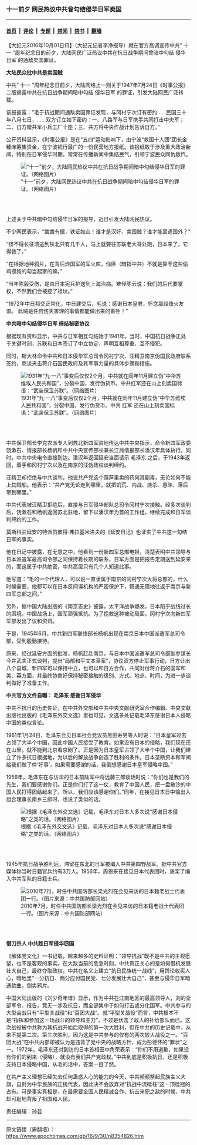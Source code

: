### 十一前夕 网民热议中共曾勾结侵华日军卖国

---

#### [首页](../../../..?n8354826) &nbsp;|&nbsp; [评论](../../../../../epoch-comment?n8354826) &nbsp;|&nbsp; [专题](../../../../../epoch-special?n8354826) &nbsp;|&nbsp; [禁闻](../../../../../epoch-news?n8354826) &nbsp;|&nbsp; [禁书](../../../../../books?n8354826) &nbsp;|&nbsp; [翻墙](https://github.com/gfw-breaker/nogfw/blob/master/README.md?n8354826)


<div class="post_content" id="artbody" itemprop="articleBody">
 <!-- article content begin -->
 <p>
  【大纪元2016年10月01日讯】（大纪元记者李净报导）就在官方高调宣传中共“
  <ok href="https://www.epochtimes.com/gb/tag/%E5%8D%81%E4%B8%80.html">
   十一
  </ok>
  ”周年纪念日的前夕，大陆网民广泛热议中共在抗日战争期间曾暗中勾结
  <ok href="https://www.epochtimes.com/gb/tag/%E4%BE%B5%E5%8D%8E%E6%97%A5%E5%86%9B.html">
   侵华日军
  </ok>
  的通敌卖国罪证。
 </p>
 <p>
  <strong>
   大陆民众批中共是卖国贼
  </strong>
 </p>
 <p>
  中共“
  <ok href="https://www.epochtimes.com/gb/tag/%E5%8D%81%E4%B8%80.html">
   十一
  </ok>
  ”周年纪念日前夕，大陆网络上一则关于1947年7月24日《时事公报》二版揭露中共在抗日战争期间暗中勾结
  <ok href="https://www.epochtimes.com/gb/tag/%E4%BE%B5%E5%8D%8E%E6%97%A5%E5%86%9B.html">
   侵华日军
  </ok>
  的罪证，引发大陆网民广泛转载。
 </p>
 <p>
  该报披露：“毛于抗战期间通敌卖国罪证发现，与冈村宁次订有密约……民国三十年八月七日，……双方订立如下密约：一、八路军与日军携手共同打击中央军；二、日方赠共军小兵工厂十座；三、共方将中央作战计划告诉日方。”
 </p>
 <p>
  公开资料显示，《时事公报》是在“五四”运动影响下，由宁波“救国十人团”团长金臻庠筹集资金，在宁波销行最广的一份民营地方报纸。该报纸敢于涉及重大政治新闻，特别在日军侵华时期，常常在传播新闻中集结民气，引领宁波民众同仇敌忾。
 </p>
 <figure aria-describedby="caption-attachment-8354839" class="wp-caption aligncenter" id="attachment_8354839" style="width: 450px">
  <ok href=" https://i.epochtimes.com/assets/uploads/2016/10/67d08f1ee183f006cc8ded831d3c0156-e1475276090258.png" rel="noreferrer noopener" target="_blank">
   <img alt="“十一”前夕，大陆网民热议中共在抗日战争期间暗中勾结侵华日军的罪证。（网络图片）" class="size-full wp-image-8354839" src="https://i.epochtimes.com/assets/uploads/2016/10/67d08f1ee183f006cc8ded831d3c0156-e1475276090258.png"/>
  </ok>
  <br/><figcaption class="wp-caption-text" id="caption-attachment-8354839">
   “十一”前夕，大陆网民热议中共在抗日战争期间暗中勾结侵华日军的罪证。（网络图片）
  </figcaption><br/>
 </figure><br/>
 <p>
  上述关于中共暗中勾结侵华日军的报导，近日引发大陆网民热议。
 </p>
 <p>
  不少网民表示，“凿凿有据，铁证如山！谁才是汉奸、卖国贼？谁才能里通国外？”
 </p>
 <p>
  “怪不得长征溃逃到陕北只有几千人，马上就要往苏联老大哥处跑，日本来了，它得救了。”
 </p>
 <p>
  “在根据地种鸦片，在背后炸国军的军火库，你匪（暗指中共）不就是靠干这些偷鸡摸狗的勾当起家的嘛。”
 </p>
 <p>
  “当年陈毅受伤，是由日本宪兵护送到上海治病。难怪陈云说：我们的后代要掌权，不然我们会被挖了祖坟。”
 </p>
 <p>
  “1972年中日邦交正常化，中日建交后，毛说：感谢日本皇君，怀念那段烽火友谊。 此贼是任何伤天害理的事情都能做出来的畜牲！”
 </p>
 <p>
  <strong>
   中共暗中勾结侵华日军 缔结秘密协议
  </strong>
 </p>
 <p>
  根据现有资料显示，中共与日军相互勾结始于1941年。当时，中国抗日战争正处于关键时刻，苏联和日本签订了中立协定，声明互相尊重、互不侵犯。
 </p>
 <p>
  同时，斯大林命令中共和日本侵华军总司令冈村宁次、汪精卫南京伪国民政府联系签约，商谈夹击蒋介石国民政府及其军事力量的具体步骤和措施。
 </p>
 <figure aria-describedby="caption-attachment-8354856" class="wp-caption aligncenter" id="attachment_8354856" style="width: 450px">
  <ok href=" https://i.epochtimes.com/assets/uploads/2016/10/1412112357311227-600x600-e1475277401304.jpg" rel="noreferrer noopener" target="_blank">
   <img alt="1931年“九‧一八”事变后仅仅2个月，中共就在同年11月建立伪“中华苏维埃人民共和国”，分裂中国，发行伪货币。中共红军还在山上刻卖国标语：“武装保卫苏联”。（网络图片）" class="size-full wp-image-8354856" src="https://i.epochtimes.com/assets/uploads/2016/10/1412112357311227-600x600-e1475277401304.jpg"/>
  </ok>
  <br/><figcaption class="wp-caption-text" id="caption-attachment-8354856">
   1931年“九‧一八”事变后仅仅2个月，中共就在同年11月建立伪“中华苏维埃人民共和国”，分裂中国，发行伪货币。中共
   <ok href="https://www.epochtimes.com/gb/tag/%E7%BA%A2%E5%86%9B.html">
    红军
   </ok>
   还在山上刻卖国标语：“武装保卫苏联”。（网络图片）
  </figcaption><br/>
 </figure><br/>
 <p>
  中共保卫部长李克农派专人到苏北新四军驻地传达中共中央指示，命令新四军政委饶漱石、情报部长杨帆和中共中央宣传部长兼长江局情报部长潘汉年具体执行。同时，中共中央电令直接到达。潘汉年返回延安当面请示
  <ok href="https://www.epochtimes.com/gb/tag/%E6%AF%9B%E6%B3%BD%E4%B8%9C.html">
   毛泽东
  </ok>
  之后，于1943年返回，着手和冈村宁次以及在南京的汪伪政权谈判缔约。
 </p>
 <p>
  汪精卫却拒绝与中共谈判，他说共产党这个葫芦里卖的药何其剧毒，无论如何不能上其贼船。他表示：“共产党无论走到哪里，就把饥荒、内战、烧杀、愚昧、落后带到哪里。”
 </p>
 <p>
  中共代表被汪精卫拒绝后，直接与日军侵华部队总司令冈村宁次接触。经多次谈判后，饶漱石和杨帆返回苏北驻地，留下以潘汉年为首的工作组，继续完成和日军谈判缔约的工作。
 </p>
 <p>
  莫斯科驻延安的特派员彼得‧弗拉基米洛夫的《延安日记》也证实了中共这一勾结日军的事实。
 </p>
 <p>
  他在日记中披露，在无意之中，他看到一份新四军总部电报，清楚表明中共领导与日本派遣军最高司令部之间保持着长期的联系，日军方面是把报告定期送到延安来的，而这属于中共绝密，中共高层只有几个人知道此事。
 </p>
 <p>
  他写道：“毛的一个代理人，可以说一直隶属于南京的冈村宁次大将总部的，什么时候需要，他都可以在日本反间谍机构的严密保护下，畅通无阻地往返于南京与新四军总部之间。”
 </p>
 <p>
  另外，据中国大陆出版的《南京志史》披露，太平洋战争爆发，日本陷于战线过长的困境。中国战场上，国军顽强抵抗。为了挽救这种被动局面，冈村宁次向新四军军部发出了议和资讯。
 </p>
 <p>
  于是，1945年6月，中共新四军联络部长杨帆出现在南京日本中国派遣军总司令部，受到殷勤接待。
 </p>
 <p>
  原来，经过延安方面的批准，杨帆赶赴南京，与日本中国派遣军总司令部副参谋长今井武夫正式谈判，提出“局部和平文本草案”，协议双方停止军事行动，日方让出八个县城，新四军可以保持中立，也可以和日方合作，共同对付蒋介石的国军和美、英方面，并最终协商好保持秘密接触的级别、方式、地点、时间，为进一步谈判做好了准备工作。
 </p>
 <p>
  <strong>
   中共官方文件自曝：
   <ok href="https://www.epochtimes.com/gb/tag/%E6%AF%9B%E6%B3%BD%E4%B8%9C.html">
    毛泽东
   </ok>
   感谢日军侵华
  </strong>
 </p>
 <p>
  中共不抗日的历史佐证，在中共外交部和中共中央文献研究室合作编辑、中央文献出版社出版的《毛泽东外交文选》里也可见，文选多处记载毛泽东感谢日本人侵略中国的类似言论。
 </p>
 <p>
  1961年1月24日，毛泽东会见日本社会党议员黑田寿男等人时说：“日本皇军过去占领了大半个中国，因此中国人民接受了教育。如果没有日本的侵略，我们现在还在山里，就不能到北京看京剧了。正是因为日本皇军占领了大半个中国，让我们建立了许多抗日根据地，为以后的解放战争创造了胜利的条件。日本垄断资本和军阀给我们做了件‘好事’，如果需要感谢的话，我倒想感谢日本皇军侵略中国。”
 </p>
 <p>
  1956年，毛泽东在与访华的日本前陆军中将远藤三郎谈话时说：“你们也是我们的先生，我们要感谢你们。正是你们打了这一仗，教育了中国人民，把一盘散沙的中国人民打得团结起来了。所以，我们应该感谢你们。”同年，在接见日本日中输出入组合理事长南乡三郎时，也说了类似的话。
 </p>
 <figure aria-describedby="caption-attachment-8354843" class="wp-caption aligncenter" id="attachment_8354843" style="width: 435px">
  <ok href=" https://i.epochtimes.com/assets/uploads/2016/10/1108160112571813.jpg" rel="noreferrer noopener" target="_blank">
   <img alt="根据《毛泽东外交文选》记载，毛泽东对日本人多次说“感谢日本侵略”之类的话。（网络图片）" class="size-full wp-image-8354843" src="https://i.epochtimes.com/assets/uploads/2016/10/1108160112571813.jpg"/>
  </ok>
  <br/><figcaption class="wp-caption-text" id="caption-attachment-8354843">
   根据《毛泽东外交文选》记载，毛泽东对日本人多次说“感谢日本侵略”之类的话。（网络图片）
  </figcaption><br/>
 </figure><br/>
 <p>
  1945年抗日战争胜利后，滞留在东北的日军被编入中共第四野战军。据中共官方媒体称当时日籍官兵约有3万人。1956年，周恩来在接见日本代表团时，褒奖了编入中共军队的日籍士兵。
 </p>
 <figure aria-describedby="caption-attachment-8354842" class="wp-caption aligncenter" id="attachment_8354842" style="width: 450px">
  <ok href=" https://i.epochtimes.com/assets/uploads/2016/10/1412120006471227-600x600-e1475276172236.jpg" rel="noreferrer noopener" target="_blank">
   <img alt="2010年7月，时任中共国防部长梁光烈在会见来访的日本籍老战士代表团一行。（图片来源：中共国防部网站）" class="size-full wp-image-8354842" src="https://i.epochtimes.com/assets/uploads/2016/10/1412120006471227-600x600-e1475276172236.jpg"/>
  </ok>
  <br/><figcaption class="wp-caption-text" id="caption-attachment-8354842">
   2010年7月，时任中共国防部长梁光烈在会见来访的日本籍老战士代表团一行。（图片来源：中共国防部网站）
  </figcaption><br/>
 </figure><br/>
 <p>
  <strong>
   借刀杀人 中共趁日军侵华窃国
  </strong>
 </p>
 <p>
  《解体党文化》一书记载，越来越多的史料证明：“领导抗战”既不是中共的主观愿望，也不是客观的事实。在大敌当前的危急时刻，中共真正关心的是如何借机发展壮大自己，最终夺取政权。中共在名义上建立“抗日民族统一战线”，用舆论收买人心，暗地里“一分抗日、两分应付国民党、七分发展壮大自己”，甚至与侵华日军暗通款曲，倒卖鸦片。
 </p>
 <p>
  中国大陆出版的《刘少奇年谱》显示，作为中共在江南地区的最高领导人，刘的全部军令、报告，竟无一涉及抗日，而全部集中于如何打击或分化国军。中共参与的大型会战只有“平型关战役”和“百团大战”。就“平型关战役”而言，中共根本不是“指挥和参加这一场战斗的领导和主力”，不过是伏击了敌人的补给部队而已。这次战役被中共称为其抗战开始后取得的第一次大胜利，但在中共的历史记载中，从来不提第二次、第三次胜利，因为这是中共参与的仅有的两次较大战役之一。“百团大战”在中共内部却被认为是违背了党中央的战略方针，成为彭德怀的“罪状”之一。1972年，毛泽东还对到访的日本首相田中角荣表示：“你们不用道歉，如果没有你们的到来（侵略），就没有我们共产党政权。”中共到底是积极抗日，还是积极支持日本侵略中国，从毛的话中，答案一目了然。
 </p>
 <p>
  在共产主义理想已经失去任何蛊惑人心的能力的今天，中共频频祭起民族主义大旗，自封为中华民族的正统代表，因此决不会放弃对“抗战中流砥柱”这一顶桂冠的占有。可是事实真相是，在最需要全国人民精诚合作、抗击来犯之敌的时候，中共却可耻地背叛了祖国和人民。
 </p>
 <p>
  责任编辑：孙芸
 </p>
 <!-- article content end -->
 <div id="below_article_ad">
 </div>
</div>


---

原文链接（需翻墙）：https://www.epochtimes.com/gb/16/9/30/n8354826.htm